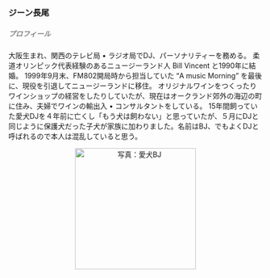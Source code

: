 ### ジーン長尾　
##### <font color="gray">プロフィール</font>
大阪生まれ、関西のテレビ局 • ラジオ局でDJ、パーソナリティーを務める。
柔道オリンピック代表経験のあるニュージーランド人 Bill Vincent と1990年に結婚。
1999年9月末、FM802開局時から担当していた “A music Morning” を最後に、現役を引退してニュージーランドに移住。
オリジナルワインをつくったりワインショップの経営をしたりしていたが、現在はオークランド郊外の海辺の町に住み、夫婦でワインの輸出入 • コンサルタントをしている。
15年間飼っていた愛犬DJを４年前に亡くし「もう犬は飼わない」と思っていたが、５月にDJと同じように保護犬だった子犬が家族に加わりました。名前はBJ、でもよくDJと呼ばれるので本人は混乱していると思う。
<div style="text-align:center"><img src="images/bio-BJ.jpg" width=240 alt="写真：愛犬BJ" /></div>

